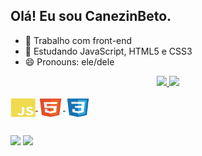 ## Olá! Eu sou CanezinBeto.



- 🔭 Trabalho com front-end
- 🌱 Estudando JavaScript, HTML5 e CSS3 
- 😄 Pronouns: ele/dele

<div align="center">
  <a href="https://github.com/CanezinBeto">
  <img height="180em" src="https://github-readme-stats.vercel.app/api?username=CanezinBeto&show_icons=true&theme=dracula&include_all_commits=true&count_private=true"/>
  <img height="180em" src="https://github-readme-stats.vercel.app/api/top-langs/?username=CanezinBeto&layout=compact&langs_count=7&theme=dracula"/>
</div>
  
<div style="display: inline_block"><br>
  <img align="center" alt="Beto-Js" height="30" width="40" src="https://raw.githubusercontent.com/devicons/devicon/master/icons/javascript/javascript-plain.svg">
  <img align="center" alt="Beto-HTML" height="30" width="40" src="https://raw.githubusercontent.com/devicons/devicon/master/icons/html5/html5-original.svg">
  <img align="center" alt="Beto-CSS" height="30" width="40" src="https://raw.githubusercontent.com/devicons/devicon/master/icons/css3/css3-original.svg">
</div>
  
  ##
  
<div> 
  <a href="https://instagram.com/CanezinBeto" target="_blank"><img src="https://img.shields.io/badge/-Instagram-%23E4405F?style=for-the-badge&logo=instagram&logoColor=white"       target="_blank"></a>
  <a href = "mailto:contatoalbertocanezin@gmail.com"><img src="https://img.shields.io/badge/-Gmail-%23333?style=for-the-badge&logo=gmail&logoColor=white" target="_blank"></a>
</div>
